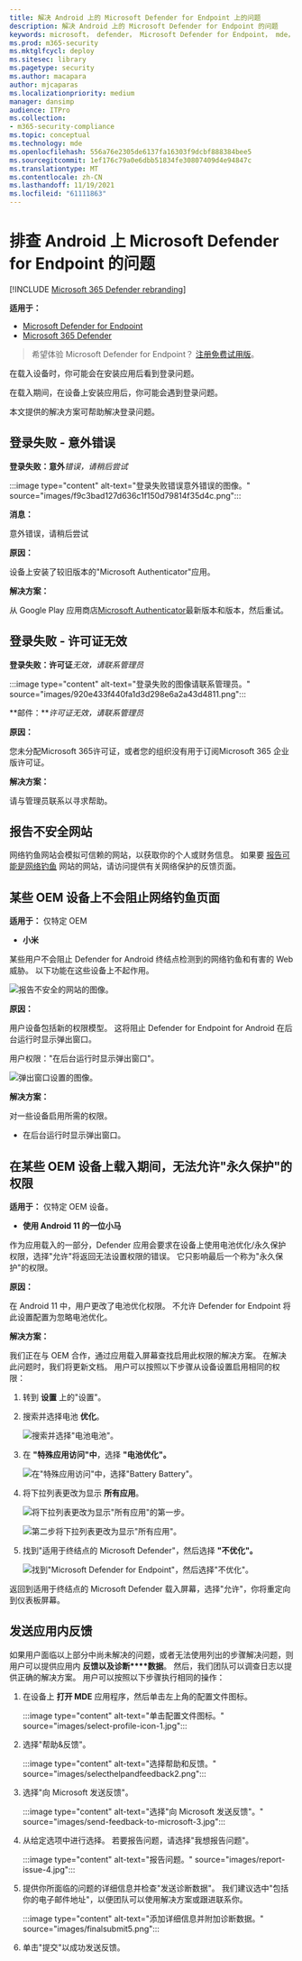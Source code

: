 ```yaml
---
title: 解决 Android 上的 Microsoft Defender for Endpoint 上的问题
description: 解决 Android 上的 Microsoft Defender for Endpoint 的问题
keywords: microsoft， defender， Microsoft Defender for Endpoint， mde， android， 云， 连接， 通信
ms.prod: m365-security
ms.mktglfcycl: deploy
ms.sitesec: library
ms.pagetype: security
ms.author: macapara
author: mjcaparas
ms.localizationpriority: medium
manager: dansimp
audience: ITPro
ms.collection:
- m365-security-compliance
ms.topic: conceptual
ms.technology: mde
ms.openlocfilehash: 556a76e2305de6137fa16303f9dcbf888384bee5
ms.sourcegitcommit: 1ef176c79a0e6dbb51834fe30807409d4e94847c
ms.translationtype: MT
ms.contentlocale: zh-CN
ms.lasthandoff: 11/19/2021
ms.locfileid: "61111863"
---
```

# <a name="troubleshooting-issues-on-microsoft-defender-for-endpoint-on-android"></a>排查 Android 上 Microsoft Defender for Endpoint 的问题

[!INCLUDE [Microsoft 365 Defender rebranding](../../includes/microsoft-defender.md)]

**适用于：**
- [Microsoft Defender for Endpoint](https://go.microsoft.com/fwlink/p/?linkid=2154037)
- [Microsoft 365 Defender](https://go.microsoft.com/fwlink/?linkid=2118804)

> 希望体验 Microsoft Defender for Endpoint？ [注册免费试用版](https://signup.microsoft.com/create-account/signup?products=7f379fee-c4f9-4278-b0a1-e4c8c2fcdf7e&ru=https://aka.ms/MDEp2OpenTrial?ocid=docs-wdatp-exposedapis-abovefoldlink)。

在载入设备时，你可能会在安装应用后看到登录问题。

在载入期间，在设备上安装应用后，你可能会遇到登录问题。

本文提供的解决方案可帮助解决登录问题。

## <a name="sign-in-failed---unexpected-error"></a>登录失败 - 意外错误

**登录失败：意外***错误，请稍后尝试*

:::image type="content" alt-text="登录失败错误意外错误的图像。" source="images/f9c3bad127d636c1f150d79814f35d4c.png":::

**消息：**

意外错误，请稍后尝试

**原因：**

设备上安装了较旧版本的"Microsoft Authenticator"应用。

**解决方案：**

从 Google Play 应用商店[Microsoft Authenticator](https://play.google.com/store/apps/details?id=com.azure.authenticator)最新版本和版本，然后重试。

## <a name="sign-in-failed---invalid-license"></a>登录失败 - 许可证无效

**登录失败：许可证***无效，请联系管理员*

:::image type="content" alt-text="登录失败的图像请联系管理员。" source="images/920e433f440fa1d3d298e6a2a43d4811.png":::

**邮件：***许可证无效，请联系管理员*

**原因：**

您未分配Microsoft 365许可证，或者您的组织没有用于订阅Microsoft 365 企业版许可证。

**解决方案：**

请与管理员联系以寻求帮助。

## <a name="report-unsafe-site"></a>报告不安全网站

网络钓鱼网站会模拟可信赖的网站，以获取你的个人或财务信息。 如果要 [报告可能是网络钓鱼](https://www.microsoft.com/wdsi/filesubmission/exploitguard/networkprotection) 网站的网站，请访问提供有关网络保护的反馈页面。

## <a name="phishing-pages-arent-blocked-on-some-oem-devices"></a>某些 OEM 设备上不会阻止网络钓鱼页面

**适用于：** 仅特定 OEM

- **小米**

某些用户不会阻止 Defender for Android 终结点检测到的网络钓鱼和有害的 Web 威胁。 以下功能在这些设备上不起作用。

![报告不安全的网站的图像。](images/0c04975c74746a5cdb085e1d9386e713.png)

**原因：**

用户设备包括新的权限模型。 这将阻止 Defender for Endpoint for Android 在后台运行时显示弹出窗口。

用户权限："在后台运行时显示弹出窗口"。

![弹出窗口设置的图像。](images/6e48e7b29daf50afddcc6c8c7d59fd64.png)

**解决方案：**

对一些设备启用所需的权限。

- 在后台运行时显示弹出窗口。

## <a name="unable-to-allow-permission-for-permanent-protection-during-onboarding-on-some-oem-devices"></a>在某些 OEM 设备上载入期间，无法允许"永久保护"的权限

**适用于：** 仅特定 OEM 设备。

- **使用 Android 11 的一位小马**

作为应用载入的一部分，Defender 应用会要求在设备上使用电池优化/永久保护权限，选择"允许"将返回无法设置权限的错误。 它只影响最后一个称为"永久保护"的权限。 

**原因：**

在 Android 11 中，用户更改了电池优化权限。 不允许 Defender for Endpoint 将此设置配置为忽略电池优化。

**解决方案：**

我们正在与 OEM 合作，通过应用载入屏幕查找启用此权限的解决方案。 在解决此问题时，我们将更新文档。
用户可以按照以下步骤从设备设置启用相同的权限： 

1. 转到 **设置** 上的"设置"。

2. 搜索并选择电池 **优化**。

   ![搜索并选择"电池电池"。](images/search-battery-optimisation.png)

3. 在 **"特殊应用访问"中**，选择 **"电池优化"。**

   ![在"特殊应用访问"中，选择"Battery Battery"。](images/special-app-access.png)

4. 将下拉列表更改为显示 **所有应用**。

   ![将下拉列表更改为显示"所有应用"的第一步。](images/show-all-apps-2.png)

   ![第二步将下拉列表更改为显示"所有应用"。](images/show-all-apps-1.png)

5. 找到"适用于终结点的 Microsoft Defender"，然后选择 **"不优化"。**

   ![找到"Microsoft Defender for Endpoint"，然后选择"不优化"。](images/select-dont-optimise.png)

返回到适用于终结点的 Microsoft Defender 载入屏幕，选择"允许"，你将重定向到仪表板屏幕。

## <a name="send-in-app-feedback"></a>发送应用内反馈

如果用户面临以上部分中尚未解决的问题，或者无法使用列出的步骤解决问题，则用户可以提供应用内 **反馈以及诊断****数据**。 然后，我们团队可以调查日志以提供正确的解决方案。 用户可以按照以下步骤执行相同的操作：

1.  在设备上 **打开 MDE** 应用程序，然后单击左上角的配置文件图标。

    :::image type="content" alt-text="单击配置文件图标。" source="images/select-profile-icon-1.jpg":::

2.  选择"帮助&反馈"。

    :::image type="content" alt-text="选择帮助和反馈。" source="images/selecthelpandfeedback2.png":::

3.  选择"向 Microsoft 发送反馈"。

    :::image type="content" alt-text="选择&quot;向 Microsoft 发送反馈&quot;。" source="images/send-feedback-to-microsoft-3.jpg":::

4.  从给定选项中进行选择。 若要报告问题，请选择"我想报告问题"。

    :::image type="content" alt-text="报告问题。" source="images/report-issue-4.jpg":::

5.  提供你所面临的问题的详细信息并检查"发送诊断数据"。 我们建议选中"包括你的电子邮件地址"，以便团队可以使用解决方案或跟进联系你。

    :::image type="content" alt-text="添加详细信息并附加诊断数据。" source="images/finalsubmit5.png":::

6.  单击"提交"以成功发送反馈。
